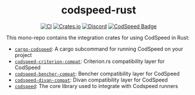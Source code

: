 <div align="center">
<h1>codspeed-rust</h1>

[![CI](https://github.com/CodSpeedHQ/codspeed-rust/actions/workflows/ci.yml/badge.svg?branch=main)](https://github.com/CodSpeedHQ/codspeed-rust/actions/workflows/ci.yml)
[![Crates.io](https://img.shields.io/crates/v/cargo-codspeed)](https://crates.io/keywords/codspeed)
[![Discord](https://img.shields.io/badge/chat%20on-discord-7289da.svg)](https://discord.com/invite/MxpaCfKSqF)
[![CodSpeed Badge](https://img.shields.io/endpoint?url=https://codspeed.io/badge.json)](https://codspeed.io/CodSpeedHQ/codspeed-rust)

</div>

This mono-repo contains the integration crates for using CodSpeed in Rust:

- [`cargo-codspeed`](./crates/cargo-codspeed/): A cargo subcommand for running CodSpeed on your project
- [`codspeed-criterion-compat`](./crates/criterion_compat/): Criterion.rs compatibility layer for CodSpeed
- [`codspeed-bencher-compat`](./crates/bencher_compat/): Bencher compatibility layer for CodSpeed
- [`codspeed-divan-compat`](./crates/divan_compat/): Divan compatibility layer for CodSpeed
- [`codspeed`](./crates/codspeed/): The core library used to integrate with Codspeed runners
